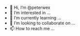 - 👋 Hi, I’m @peterwex
- 👀 I’m interested in ...
- 🌱 I’m currently learning ...
- 💞️ I’m looking to collaborate on ...
- 📫 How to reach me ...

<!---
peterwex/peterwex is a ✨ special ✨ repository because its `README.md` (this file) appears on your GitHub profile.
You can click the Preview link to take a look at your changes.
--->
